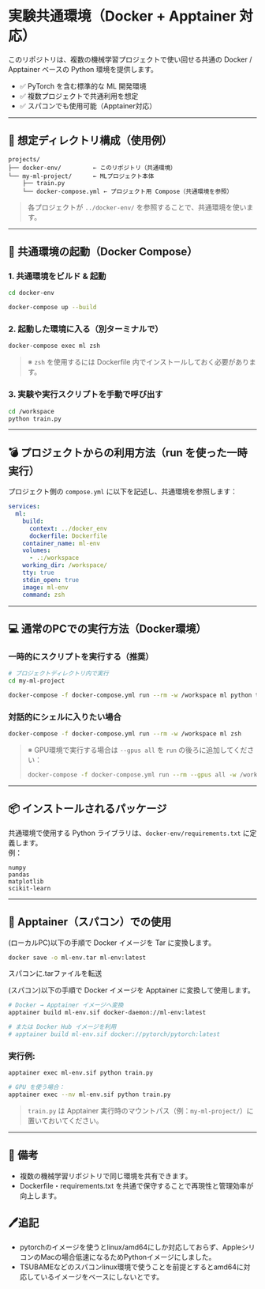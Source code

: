 # 実験共通環境（Docker + Apptainer 対応）

このリポジトリは、複数の機械学習プロジェクトで使い回せる共通の Docker / Apptainer ベースの Python 環境を提供します。

- ✅ PyTorch を含む標準的な ML 開発環境  
- ✅ 複数プロジェクトで共通利用を想定  
- ✅ スパコンでも使用可能（Apptainer対応）

---

## 📁 想定ディレクトリ構成（使用例）

```
projects/
├── docker-env/         ← このリポジトリ（共通環境）
└── my-ml-project/      ← MLプロジェクト本体
    ├── train.py
    └── docker-compose.yml ← プロジェクト用 Compose（共通環境を参照）
```

> 各プロジェクトが `../docker-env/` を参照することで、共通環境を使います。

---

## 🚀 共通環境の起動（Docker Compose）

### 1. 共通環境をビルド & 起動

```bash
cd docker-env

docker-compose up --build
```

### 2. 起動した環境に入る（別ターミナルで）

```bash
docker-compose exec ml zsh
```

> ※ `zsh` を使用するには Dockerfile 内でインストールしておく必要があります。

### 3. 実験や実行スクリプトを手動で呼び出す

```bash
cd /workspace
python train.py
```

---

## 💣 プロジェクトからの利用方法（run を使った一時実行）

プロジェクト側の `compose.yml` に以下を記述し、共通環境を参照します：

```yaml
services:
  ml:
    build:
      context: ../docker_env
      dockerfile: Dockerfile
    container_name: ml-env
    volumes:
      - .:/workspace    
    working_dir: /workspace/
    tty: true
    stdin_open: true
    image: ml-env
    command: zsh
```

---

## 💻 通常のPCでの実行方法（Docker環境）

### 一時的にスクリプトを実行する（推奨）

```bash
# プロジェクトディレクトリ内で実行
cd my-ml-project

docker-compose -f docker-compose.yml run --rm -w /workspace ml python train.py
```

### 対話的にシェルに入りたい場合

```bash
docker-compose -f docker-compose.yml run --rm -w /workspace ml zsh
```

> ※ GPU環境で実行する場合は `--gpus all` を `run` の後ろに追加してください：
>
> ```bash
> docker-compose -f docker-compose.yml run --rm --gpus all -w /workspace ml python train.py
> ```

---

## 📦 インストールされるパッケージ

共通環境で使用する Python ライブラリは、`docker-env/requirements.txt` に定義します。  
例：

```
numpy
pandas
matplotlib
scikit-learn
```

---

## 🚀 Apptainer（スパコン）での使用

(ローカルPC)以下の手順で Docker イメージを Tar に変換します。

```bash
docker save -o ml-env.tar ml-env:latest
```
スパコンに.tarファイルを転送

(スパコン)以下の手順で Docker イメージを Apptainer に変換して使用します。

```bash
# Docker → Apptainer イメージへ変換
apptainer build ml-env.sif docker-daemon://ml-env:latest

# または Docker Hub イメージを利用
# apptainer build ml-env.sif docker://pytorch/pytorch:latest
```

### 実行例:

```bash
apptainer exec ml-env.sif python train.py

# GPU を使う場合：
apptainer exec --nv ml-env.sif python train.py
```

> `train.py` は Apptainer 実行時のマウントパス（例：`my-ml-project/`）に置いておいてください。

---

## 🔁 備考

- 複数の機械学習リポジトリで同じ環境を共有できます。
- Dockerfile・requirements.txt を共通で保守することで再現性と管理効率が向上します。

## 🖊️追記

- pytorchのイメージを使うとlinux/amd64にしか対応しておらず、AppleシリコンのMacの場合低速になるためPythonイメージにしました。
- TSUBAMEなどのスパコンlinux環境で使うことを前提とするとamd64に対応しているイメージをベースにしないとです。
